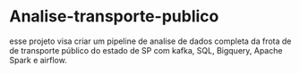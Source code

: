 # Analise-transporte-publico
esse projeto visa criar um pipeline de analise de dados completa da frota de de transporte público do estado de SP com kafka, SQL, Bigquery, Apache Spark e airflow.
